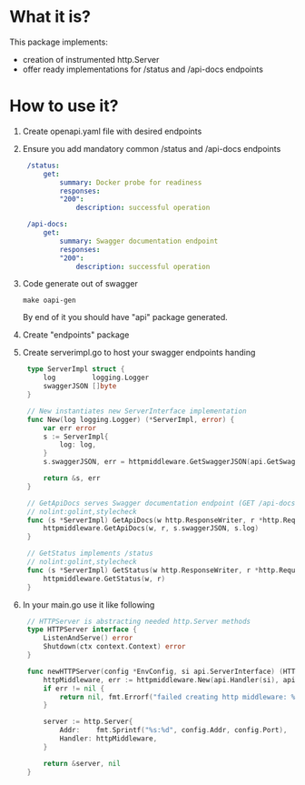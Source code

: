 # What it is?

This package implements:

- creation of instrumented http.Server
- offer ready implementations for /status and /api-docs endpoints

# How to use it?

1. Create openapi.yaml file with desired endpoints
   
2. Ensure you add mandatory common /status and /api-docs endpoints
   
   ```yaml
    /status:
        get:
            summary: Docker probe for readiness
            responses:
            "200":
                description: successful operation

    /api-docs:
        get:
            summary: Swagger documentation endpoint
            responses:
            "200":
                description: successful operation
   ```

3. Code generate out of swagger
   
   ```shell
   make oapi-gen
   ```
   By end of it you should have "api" package generated.

4. Create "endpoints" package
   
5. Create serverimpl.go to host your swagger endpoints handing
     
   ```go
    type ServerImpl struct {
        log         logging.Logger
        swaggerJSON []byte
    }

    // New instantiates new ServerInterface implementation
    func New(log logging.Logger) (*ServerImpl, error) {
        var err error
        s := ServerImpl{
            log: log,
        }
        s.swaggerJSON, err = httpmiddleware.GetSwaggerJSON(api.GetSwagger)

        return &s, err
    }

    // GetApiDocs serves Swagger documentation endpoint (GET /api-docs)
    // nolint:golint,stylecheck
    func (s *ServerImpl) GetApiDocs(w http.ResponseWriter, r *http.Request) {
        httpmiddleware.GetApiDocs(w, r, s.swaggerJSON, s.log)
    }

    // GetStatus implements /status
    // nolint:golint,stylecheck
    func (s *ServerImpl) GetStatus(w http.ResponseWriter, r *http.Request) {
        httpmiddleware.GetStatus(w, r)
    }
   ```

6. In your main.go use it like following
   
   ```go
    // HTTPServer is abstracting needed http.Server methods
    type HTTPServer interface {
        ListenAndServe() error
        Shutdown(ctx context.Context) error
    }

    func newHTTPServer(config *EnvConfig, si api.ServerInterface) (HTTPServer, error) {
        httpMiddleware, err := httpmiddleware.New(api.Handler(si), api.GetSwagger)
        if err != nil {
            return nil, fmt.Errorf("failed creating http middleware: %s", err)
        }

        server := http.Server{
            Addr:    fmt.Sprintf("%s:%d", config.Addr, config.Port),
            Handler: httpMiddleware,
        }

        return &server, nil
    }
   ```
